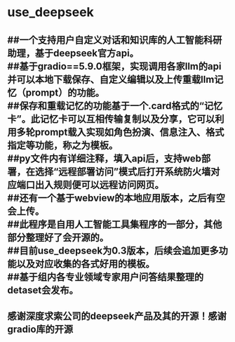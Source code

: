 # use_deepseek
##一个支持用户自定义对话和知识库的人工智能科研助理，基于deepseek官方api。<br />
##基于gradio==5.9.0框架，实现调用各家llm的api并可以本地下载保存、自定义编辑以及上传重载llm记忆（prompt）的功能。<br />
##保存和重载记忆的功能基于一个.card格式的“记忆卡”。此记忆卡可以互相传输复制以及分享，它可以利用多轮prompt载入实现如角色扮演、信息注入、格式指定等功能，称之为模板。<br />
##py文件内有详细注释，填入api后，支持web部署，在选择“远程部署访问”模式后打开系统防火墙对应端口出入规则便可以远程访问网页。<br />
##还有一个基于webview的本地应用版本，之后有空会上传。<br />
##此程序是自用人工智能工具集程序的一部分，其他部分整理好了会开源的。<br />
##目前use_deepseek为0.3版本，后续会追加更多功能以及对应收集的各式好用的模板。<br />
##基于组内各专业领域专家用户问答结果整理的detaset会发布。<br />
---------------------------------------------------------
感谢深度求索公司的deepseek产品及其的开源！感谢gradio库的开源
---------------------------------------------------------
